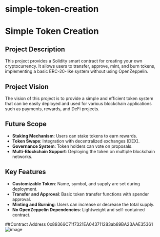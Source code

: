 # simple-token-creation
# Simple Token Creation

## Project Description
This project provides a Solidity smart contract for creating your own cryptocurrency. It allows users to transfer, approve, mint, and burn tokens, implementing a basic ERC-20-like system without using OpenZeppelin.

## Project Vision
The vision of this project is to provide a simple and efficient token system that can be easily deployed and used for various blockchain applications such as payments, rewards, and DeFi projects.

## Future Scope
- **Staking Mechanism**: Users can stake tokens to earn rewards.
- **Token Swaps**: Integration with decentralized exchanges (DEX).
- **Governance System**: Token holders can vote on proposals.
- **Multi-Blockchain Support**: Deploying the token on multiple blockchain networks.

## Key Features
- **Customizable Token**: Name, symbol, and supply are set during deployment.
- **Transfer and Approval**: Basic token transfer functions with spender approval.
- **Minting and Burning**: Users can increase or decrease the total supply.
- **No OpenZeppelin Dependencies**: Lightweight and self-contained contract.


##Contract Address
0x89366C71f7321EA043711283ab89BA23AAE35361
![image](https://github.com/user-attachments/assets/2c16367f-9645-47d4-9fb8-c9f69af7bc76)
